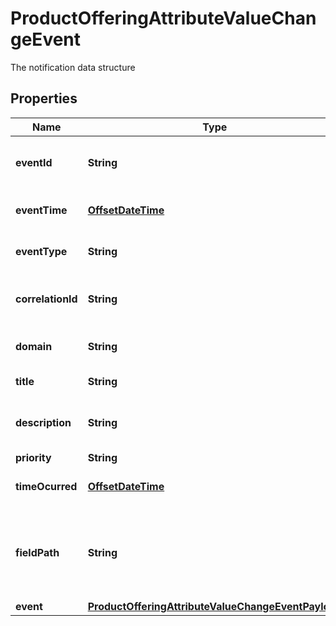 

# ProductOfferingAttributeValueChangeEvent

The notification data structure
## Properties

Name | Type | Description | Notes
------------ | ------------- | ------------- | -------------
**eventId** | **String** | The identifier of the notification. |  [optional]
**eventTime** | [**OffsetDateTime**](OffsetDateTime.md) | Time of the event occurrence. |  [optional]
**eventType** | **String** | The type of the notification. |  [optional]
**correlationId** | **String** | The correlation id for this event. |  [optional]
**domain** | **String** | The domain of the event. |  [optional]
**title** | **String** | The title of the event. |  [optional]
**description** | **String** | An explnatory of the event. |  [optional]
**priority** | **String** | A priority. |  [optional]
**timeOcurred** | [**OffsetDateTime**](OffsetDateTime.md) | The time the event occured. |  [optional]
**fieldPath** | **String** | The path identifying the object field concerned by this notification. |  [optional]
**event** | [**ProductOfferingAttributeValueChangeEventPayload**](ProductOfferingAttributeValueChangeEventPayload.md) |  |  [optional]



